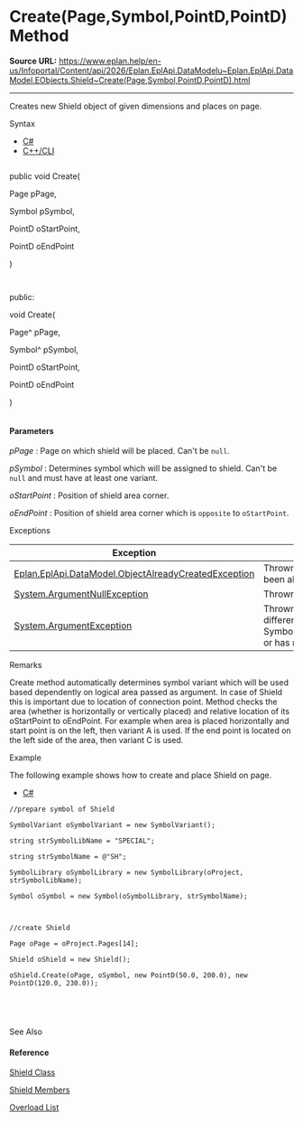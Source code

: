 # Create(Page,Symbol,PointD,PointD) Method

**Source URL:** https://www.eplan.help/en-us/Infoportal/Content/api/2026/Eplan.EplApi.DataModelu~Eplan.EplApi.DataModel.EObjects.Shield~Create(Page,Symbol,PointD,PointD).html

---

Creates new Shield object of given dimensions and places on page.

Syntax

- [C#](#i-syntax-CS)
- [C++/CLI](#i-syntax-CPP2005)

```
```
public void Create( 
   Page pPage,
   Symbol pSymbol,
   PointD oStartPoint,
   PointD oEndPoint
)
```
```

```
```
public:
void Create( 
   Page^ pPage,
   Symbol^ pSymbol,
   PointD oStartPoint,
   PointD oEndPoint
)
```
```

#### Parameters

*pPage*
:   Page on which shield will be placed. Can't be `null`.

*pSymbol*
:   Determines symbol which will be assigned to shield. Can't be `null` and must have at least one variant.

*oStartPoint*
:   Position of shield area corner.

*oEndPoint*
:   Position of shield area corner which is `opposite` to `oStartPoint`.

Exceptions

| Exception | Description |
| --- | --- |
| [Eplan.EplApi.DataModel.ObjectAlreadyCreatedException](Eplan.EplApi.DataModelu~Eplan.EplApi.DataModel.ObjectAlreadyCreatedException.html) | Thrown when the Shield has been already created. |
| [System.ArgumentNullException](#) | Thrown if parameter is `null`. |
| [System.ArgumentException](#) | Thrown if symbol type is different from Symbol.SymbolType.Shielding or has no variants. |

Remarks

Create method automatically determines symbol variant which will be used based dependently on logical area passed as argument. In case of Shield this is important due to location of connection point. Method checks the area (whether is horizontally or vertically placed) and relative location of its oStartPoint to oEndPoint. For example when area is placed horizontally and start point is on the left, then variant A is used. If the end point is located on the left side of the area, then variant C is used.

Example

The following example shows how to create and place Shield on page.

- [C#](#i-tab-content-cd3d5bc7-9b5a-43f3-bcb0-d5608afac472)

```
//prepare symbol of Shield
SymbolVariant oSymbolVariant = new SymbolVariant();
string strSymbolLibName = "SPECIAL";
string strSymbolName = @"SH";
SymbolLibrary oSymbolLibrary = new SymbolLibrary(oProject, strSymbolLibName);
Symbol oSymbol = new Symbol(oSymbolLibrary, strSymbolName);

//create Shield
Page oPage = oProject.Pages[14];
Shield oShield = new Shield();
oShield.Create(oPage, oSymbol, new PointD(50.0, 200.0), new PointD(120.0, 230.0));


```

See Also

#### Reference

[Shield Class](Eplan.EplApi.DataModelu~Eplan.EplApi.DataModel.EObjects.Shield.html)
  
[Shield Members](Eplan.EplApi.DataModelu~Eplan.EplApi.DataModel.EObjects.Shield_members.html)
  
[Overload List](Eplan.EplApi.DataModelu~Eplan.EplApi.DataModel.EObjects.Shield~Create.html)